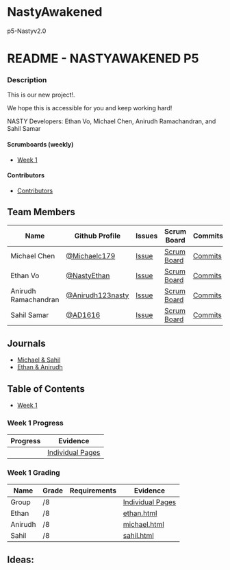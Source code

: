 # NastyAwakened
p5-Nastyv2.0

# README - NASTYAWAKENED P5

### Description

This is our new project!. 


We hope this is accessible for you and keep working hard!

NASTY Developers: Ethan Vo, Michael Chen, Anirudh Ramachandran, and Sahil Samar

#### Scrumboards (weekly)
* [Week 1]()

#### Contributors
* [Contributors](https://github.com/NastyEthan/NastyAwakened/graphs/contributors)

## Team Members
| Name | Github Profile | Issues | Scrum Board | Commits | MiniLab |
| - | - | - | - | - | -|
| Michael Chen | [@Michaelc179]() |  [Issue]() | [Scrum Board]() | [Commits]() | [michael.html]()
| Ethan Vo | [@NastyEthan]() | [Issue]() | [Scrum Board]() | [Commits]() |[ethan.html]() |
| Anirudh Ramachandran | [@Anirudh123nasty]() | [Issue]() | [Scrum Board]() | [Commits]() | [anirudh.html]() |
| Sahil Samar | [@AD1616]() | [Issue]() | [Scrum Board]() | [Commits]() | [sahil.html]() |

## Journals
* [Michael & Sahil](https://drive.google.com/drive/u/1/folders/109c7P4Li6FC6_TDuxjpdwKTddyE3Jvg1)
* [Ethan & Anirudh]()

## Table of Contents
* [Week 1]()

### Week 1 Progress
| Progress | Evidence |
| - | - |
|  | [Individual Pages]() |

### Week 1 Grading
| Name | Grade | Requirements | Evidence |
| - | - | - | - |
| Group | /8 | | [Individual Pages]()|
| Ethan | /8 | | [ethan.html]() |
| Anirudh | /8 |  | [michael.html]() |
| Sahil | /8 |  | [sahil.html]() |

## Ideas:

